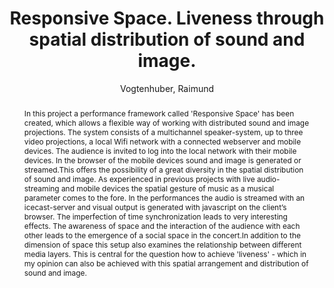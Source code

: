 ---
title: "Responsive Space. Liveness through spatial distribution of sound and image."
abstract: "In this project a performance framework called 'Responsive Space' has been created, which allows a flexible way of working with distributed sound and image projections. The system consists of a multichannel speaker-system, up to three video projections, a local Wifi network with a connected webserver and mobile devices. The audience is invited to log into the local network with their mobile devices. In the browser of the mobile devices sound and image is generated or streamed.This offers the possibility of a great diversity in the spatial distribution of sound and image. As experienced in previous projects with live audio-streaming and mobile devices the spatial gesture of music as a musical parameter comes to the fore. In the performances the audio is streamed with an icecast-server and visual output is generated with javascript on the client’s browser. The imperfection of time synchronization leads to very interesting effects. The awareness of space and the interaction of the audience with each other leads to the emergence of a social space in the concert.In addition to the dimension of space this setup also examines the relationship between different media layers. This is central for the question how to achieve 'liveness' - which in my opinion can also be achieved with this spatial arrangement and distribution of sound and image."
address: "Trondheim, Norway"
booktitle: "Proceedings of the International Web Audio Conference"
editor: "Xambó, Anna and Martín, Sara R. and Roma, Gerard"
month: "December"
publisher: "NTNU"
series: "WAC '19"
pages: "103--107"
ID: "58"
author: "Vogtenhuber, Raimund"
webAuthor: "Raimund Vogtenhuber"
track: "Paper"
year: "2019"
tags: year2019
media: https://youtu.be/WctKn3cq-Yw
pdflink: "/_data/papers/pdf/2019/2019_58.pdf"
ISSN: "2663-5844"
---